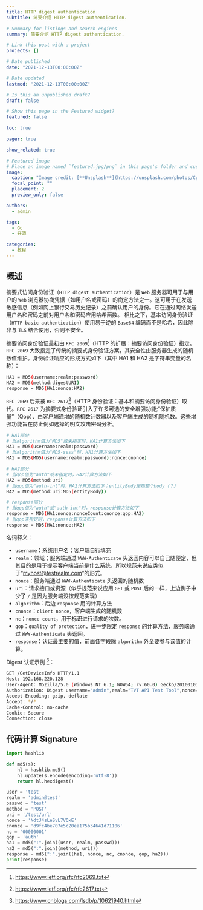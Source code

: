 ```yaml
---
title: HTTP digest authentication
subtitle: 简要介绍 HTTP digest authentication.

# Summary for listings and search engines
summary: 简要介绍 HTTP digest authentication.

# Link this post with a project
projects: []

# Date published
date: "2021-12-13T00:00:00Z"

# Date updated
lastmod: "2021-12-13T00:00:00Z"

# Is this an unpublished draft?
draft: false

# Show this page in the Featured widget?
featured: false

toc: true

pager: true

show_related: true

# Featured image
# Place an image named `featured.jpg/png` in this page's folder and customize its options here.
image:
  caption: "Image credit: [**Unsplash**](https://unsplash.com/photos/CpkOjOcXdUY)"
  focal_point: ""
  placement: 2
  preview_only: false

authors:
  - admin

tags:
  - Go
  - 开源

categories:
  - 教程
---
```


## 概述

摘要式访问身份验证（`HTTP digest authentication`）是 `Web` 服务器可用于与用户的 `Web` 浏览器协商凭据（如用户名或密码）的商定方法之一。这可用于在发送敏感信息（例如网上银行交易历史记录）之前确认用户的身份。它在通过网络发送用户名和密码之前对用户名和密码应用哈希函数。
相比之下，基本访问身份验证（`HTTP basic authentication`）使用易于逆的 `Base64` 编码而不是哈希，因此除非与 `TLS` 结合使用，否则不安全。

摘要访问身份验证最初由 `RFC 2069`[^1]（HTTP 的扩展：摘要访问身份验证）指定。`RFC 2069` 大致指定了传统的摘要式身份验证方案，其安全性由服务器生成的随机数值维护。身份验证响应的形成方式如下（其中 HA1 和 HA2 是字符串变量的名称）：

```bash
HA1 = MD5(username:realm:password)
HA2 = MD5(method:digestURI)
response = MD5(HA1:nonce:HA2)
```

`RFC 2069` 后来被 `RFC 2617`[^2]（HTTP 身份验证：基本和摘要访问身份验证）取代。`RFC 2617` 为摘要式身份验证引入了许多可选的安全增强功能;“保护质量”（Qop）、由客户端递增的随机数计数器以及客户端生成的随机随机数。这些增强功能旨在防止例如选择的明文攻击密码分析。

```bash
# HA1部分
# 当algorithm值为"MD5"或未指定时，HA1计算方法如下
HA1 = MD5(username:realm:password)
# 当algorithm值为"MD5-sess"时，HA1计算方法如下
HA1 = MD5(MD5(username:realm:password):nonce:cnonce)

# HA2部分
# 当qop值为"auth"或未指定时，HA2计算方法如下
HA2 = MD5(method:uri)
# 当qop值为"auth-int"时，HA2计算方法如下；entityBody是指整个body（？）
HA2 = MD5(method:uri:MD5(entityBody))

# response部分
# 当qop值为"auth"或"auth-int"时，response计算方法如下
response = MD5(HA1:nonce:nonceCount:cnonce:qop:HA2)
# 当qop未指定时，response计算方法如下
response = MD5(HA1:nonce:HA2)
```

名词释义：

- `username`：系统用户名；客户端自行填充
- `realm`：领域；服务端通过 `WWW-Authenticate` 头返回内容可以自己随便定，但其目的是用于提示客户端当前是什么系统，所以规范来说应类似于“myhost@testrealm.com”的形式。
- `nonce`：服务端通过 `WWW-Authenticate` 头返回的随机数
- `uri`：请求接口或资源（似乎规范来说应用 `GET` 或 `POST` 后的一样，上边例子中少了 `/` 是因为服务端没按规范实现）
- `algorithm`：后边 `response` 用的计算方法
- `cnonce`：`client nonce`，客户端生成的随机数
- `nc`：`nonce count`，用于标识进行请求的次数。
- `qop`：`quality of protection`，进一步限定 `response` 的计算方法，服务端通过 `WWW-Authenticate` 头返回。
- `response`：认证最主要的值，前面各字段除 `algorithm` 外全要参与该值的计算。

Digest 认证示例 [^3]：

```bash
GET /GetDeviceInfo HTTP/1.1
Host: 192.168.220.128
User-Agent: Mozilla/5.0 (Windows NT 6.1; WOW64; rv:60.0) Gecko/20100101 Firefox/60.0
Authorization: Digest username="admin",realm="TVT API Test Tool",nonce="d4f95e85dc5a39a4914db61b67878f5b",uri="GetDeviceInfo",algorithm="MD5",cnonce="d4f95e85dc5a39a4914db61b67878f5b",nc=00000001,qop="auth",response="1cc4cf126d3c4a70d2de34c5d8c2943c"
Accept-Encoding: gzip, deflate
Accept: */*
Cache-Control: no-cache
Cookie: Secure
Connection: close
```

## 代码计算 Signature

```python
import hashlib

def md5(s):
    hl = hashlib.md5()
    hl.update(s.encode(encoding='utf-8'))
    return hl.hexdigest()

user = 'test'
realm = 'admin@test'
passwd = 'test'
method = 'POST'
uri = '/test/url'
nonce = 'NdtJ4sLeSvL7VOxE'
cnonce = 'd9fc4be707e5c20ea175b34641d71106'
nc = '00000001'
qop = 'auth'
ha1 = md5(":".join((user, realm, passwd)))
ha2 = md5(":".join((method, uri)))
response = md5(":".join((ha1, nonce, nc, cnonce, qop, ha2)))
print(response)

```

[^1]: https://www.ietf.org/rfc/rfc2069.txt
[^2]: https://www.ietf.org/rfc/rfc2617.txt
[^3]: https://www.cnblogs.com/lsdb/p/10621940.html
